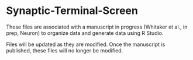 # Synaptic-Terminal-Screen

These files are associated with a manuscript in progress (Whitaker et al., in prep, Neuron) to organize data and generate data using R Studio.

Files will be updated as they are modified. Once the manuscript is published, these files will no longer be modified.
